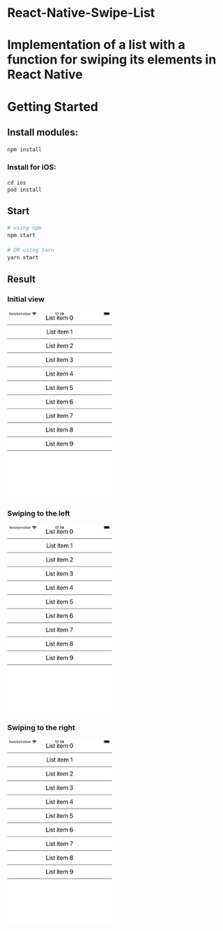 # React-Native-Swipe-List
# Implementation of a list with a function for swiping its elements in React Native

# Getting Started

## Install modules:

```npm install```

### Install for iOS:

```
cd ios
pod install
```

## Start

```bash
# using npm
npm start

# OR using Yarn
yarn start
```
## Result

### Initial view

<img src="https://github.com/zahoruiko/React-Native-Swipe-List/blob/main/promoImages/Screen-1.png" width="240" />

### Swiping to the left

<img src="https://github.com/zahoruiko/React-Native-Swipe-List/blob/main/promoImages/Screen-1.png" width="240" />

### Swiping to the right

<img src="https://github.com/zahoruiko/React-Native-Swipe-List/blob/main/promoImages/Screen-1.png" width="240" />
